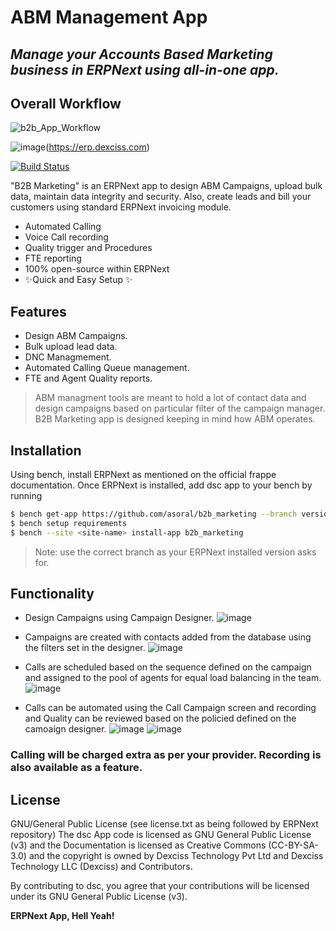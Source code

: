 # ABM Management App
## _Manage your Accounts Based Marketing business in ERPNext using all-in-one app._

## Overall Workflow
![b2b_App_Workflow](https://github.com/asoral/b2b_marketing/assets/11851156/27c3b14a-de0f-46e4-acf2-7e5dd1ad1317)



![image](https://erp.dexciss.com/files/dex_new_logo_black.png)(https://erp.dexciss.com)

[![Build Status](https://app.travis-ci.com/asoral/dsc.svg?token=7se28HZpackz4WYZS3Uv&branch=master)](https://app.travis-ci.com/github/asoral/dsc)

"B2B Marketing" is an ERPNext app to design ABM Campaigns, upload bulk data, maintain data integrity and security. Also, create leads and bill your customers using standard ERPNext invoicing module.

- Automated Calling
- Voice Call recording
- Quality trigger and Procedures
- FTE reporting
- 100% open-source within ERPNext
- ✨Quick and Easy Setup ✨

## Features

- Design ABM Campaigns.
- Bulk upload lead data.
- DNC Managmement.
- Automated Calling Queue management.
- FTE and Agent Quality reports.




> ABM managment tools are meant to hold a lot of contact data and design campaigns based on particular filter of the campaign manager. B2B Marketing app is designed keeping in mind how ABM operates.

## Installation

Using bench, install ERPNext as mentioned on the official frappe documentation.
Once ERPNext is installed, add dsc app to your bench by running
```sh
$ bench get-app https://github.com/asoral/b2b_marketing --branch version-14
$ bench setup requirements
$ bench --site <site-name> install-app b2b_marketing
```
>Note: use the correct branch as your ERPNext installed version asks for.

## Functionality
 
* Design Campaigns using Campaign Designer.
![image](https://user-images.githubusercontent.com/11851156/210568537-6b19b16a-010c-4794-860d-c58134f0a9fb.png)


* Campaigns are created with contacts added from the database using the filters set in the designer.
![image](https://user-images.githubusercontent.com/11851156/210568738-a2c31d51-44ef-407d-b2ba-2b6b560ba944.png)


* Calls are scheduled based on the sequence defined on the campaign and assigned to the pool of agents for equal load balancing in the team.
![image](https://user-images.githubusercontent.com/11851156/210568987-234e451e-435c-4743-9a12-d21e094ac55d.png)


* Calls can be automated using the Call Campaign screen and recording and Quality can be reviewed based on the policied defined on the camoaign designer.
![image](https://user-images.githubusercontent.com/11851156/210569225-3bfedf40-1900-4369-8761-6e52f7a1d9db.png)
![image](https://user-images.githubusercontent.com/11851156/210569322-d4f4015b-fd3f-46cd-8e77-82394614f4ec.png)


### Calling will be charged extra as per your provider. Recording is also available as a feature.


## License
GNU/General Public License (see license.txt as being followed by ERPNext repository)
The dsc App code is licensed as GNU General Public License (v3) and the Documentation is licensed as Creative Commons (CC-BY-SA-3.0) and the copyright is owned by Dexciss Technology Pvt Ltd and Dexciss Technology LLC (Dexciss) and Contributors.

By contributing to dsc, you agree that your contributions will be licensed under its GNU General Public License (v3).

**ERPNext App, Hell Yeah!**
